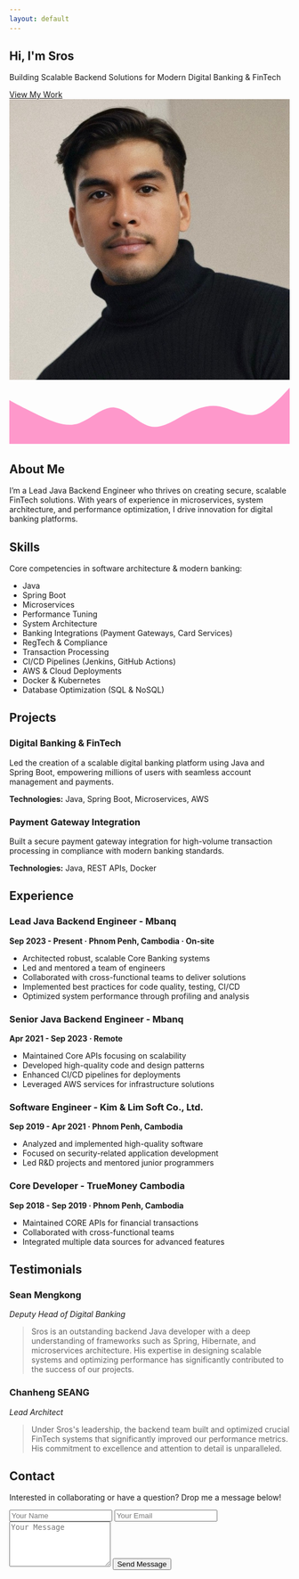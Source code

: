 ```yaml
---
layout: default
---
```


<!-- Hero Section -->
<section class="hero" id="home">
  <div class="glitch-overlay"></div>
  <div class="container hero-content fade-up">
    <div class="hero-text">
      <h1 class="glitch-title" data-text="Sros">Hi, I'm <span>Sros</span></h1>
      <p>
        Building Scalable Backend Solutions for Modern Digital Banking &amp; FinTech
      </p>
      <a href="#projects" class="btn-primary neon-btn">View My Work</a>
    </div>
    <!-- Hero image remains (the only place we keep an image) -->
    <div class="hero-img">
      <img
        src="/assets/profile.jpg"
        alt="Profile"
        class="profile-pic"
      />
    </div>
  </div>
  <!-- Cyber Wave SVG -->
  <div class="wave-container">
    <svg viewBox="0 0 1440 320" preserveAspectRatio="none">
      <path
        fill="#ff0080"
        fill-opacity="0.4"
        d="M0,96L30,112C60,128,120,160,180,186.7C240,213,300,235,360,213.3C420,192,480,128,540,133.3C600,139,660,213,720,229.3C780,245,840,203,900,170.7C960,139,1020,117,1080,128C1140,139,1200,181,1260,170.7C1320,160,1380,96,1410,64L1440,32L1440,320L1410,320C1380,320,1320,320,1260,320C1200,320,1140,320,1080,320C1020,320,960,320,900,320C840,320,780,320,720,320C660,320,600,320,540,320C480,320,420,320,360,320C300,320,240,320,180,320C120,320,60,320,30,320L0,320Z"
      ></path>
    </svg>
  </div>
</section>

<!-- About Section -->
<section class="section about fade-up" id="about">
  <div class="container section-content">
    <div class="section-title">
      <h2>About Me</h2>
      <div class="underline"></div>
    </div>
    <div class="about-grid">
      <div class="about-text">
        <p>
          I’m a Lead Java Backend Engineer who thrives on creating secure,
          scalable FinTech solutions. With years of experience in microservices,
          system architecture, and performance optimization, I drive innovation
          for digital banking platforms.
        </p>
      </div>
      <!-- No about image (removed) -->
    </div>
  </div>
</section>

<!-- Skills Section -->
<section class="section fade-up" id="skills">
  <div class="container section-content">
    <div class="section-title">
      <h2>Skills</h2>
      <div class="underline"></div>
    </div>
    <p class="contact-intro">
      Core competencies in software architecture &amp; modern banking:
    </p>
    <ul class="skills-list">
      <li>Java</li>
      <li>Spring Boot</li>
      <li>Microservices</li>
      <li>Performance Tuning</li>
      <li>System Architecture</li>
      <li>Banking Integrations (Payment Gateways, Card Services)</li>
      <li>RegTech &amp; Compliance</li>
      <li>Transaction Processing</li>
      <li>CI/CD Pipelines (Jenkins, GitHub Actions)</li>
      <li>AWS &amp; Cloud Deployments</li>
      <li>Docker &amp; Kubernetes</li>
      <li>Database Optimization (SQL &amp; NoSQL)</li>
    </ul>
  </div>
</section>

<!-- Projects Section -->
<section class="section projects fade-up" id="projects">
  <div class="container section-content">
    <div class="section-title">
      <h2>Projects</h2>
      <div class="underline"></div>
    </div>
    <div class="projects-grid">
      <!-- No project images, only textual info -->
      <div class="project-card neon-card">
        <div class="project-info">
          <h3>Digital Banking &amp; FinTech</h3>
          <p>
            Led the creation of a scalable digital banking platform using Java
            and Spring Boot, empowering millions of users with seamless account
            management and payments.
          </p>
          <p><strong>Technologies:</strong> Java, Spring Boot, Microservices, AWS</p>
        </div>
      </div>
      <div class="project-card neon-card">
        <div class="project-info">
          <h3>Payment Gateway Integration</h3>
          <p>
            Built a secure payment gateway integration for high-volume
            transaction processing in compliance with modern banking standards.
          </p>
          <p><strong>Technologies:</strong> Java, REST APIs, Docker</p>
        </div>
      </div>
    </div>
  </div>
</section>

<!-- Experience Section (centered with background image) -->
<section class="section fade-up experience-bg" id="experience">
  <div class="container section-content experience-content">
    <div class="section-title">
      <h2>Experience</h2>
      <div class="underline"></div>
    </div>
    <!-- Reverted to original text-based approach, but centered + new background -->
    <div class="experience-list">
      <div class="experience-item">
        <h3>Lead Java Backend Engineer - Mbanq</h3>
        <p><strong>Sep 2023 - Present · Phnom Penh, Cambodia · On-site</strong></p>
        <ul>
          <li>Architected robust, scalable Core Banking systems</li>
          <li>Led and mentored a team of engineers</li>
          <li>Collaborated with cross-functional teams to deliver solutions</li>
          <li>Implemented best practices for code quality, testing, CI/CD</li>
          <li>Optimized system performance through profiling and analysis</li>
        </ul>
      </div>
      <div class="experience-item">
        <h3>Senior Java Backend Engineer - Mbanq</h3>
        <p><strong>Apr 2021 - Sep 2023 · Remote</strong></p>
        <ul>
          <li>Maintained Core APIs focusing on scalability</li>
          <li>Developed high-quality code and design patterns</li>
          <li>Enhanced CI/CD pipelines for deployments</li>
          <li>Leveraged AWS services for infrastructure solutions</li>
        </ul>
      </div>
      <div class="experience-item">
        <h3>Software Engineer - Kim &amp; Lim Soft Co., Ltd.</h3>
        <p><strong>Sep 2019 - Apr 2021 · Phnom Penh, Cambodia</strong></p>
        <ul>
          <li>Analyzed and implemented high-quality software</li>
          <li>Focused on security-related application development</li>
          <li>Led R&amp;D projects and mentored junior programmers</li>
        </ul>
      </div>
      <div class="experience-item">
        <h3>Core Developer - TrueMoney Cambodia</h3>
        <p><strong>Sep 2018 - Sep 2019 · Phnom Penh, Cambodia</strong></p>
        <ul>
          <li>Maintained CORE APIs for financial transactions</li>
          <li>Collaborated with cross-functional teams</li>
          <li>Integrated multiple data sources for advanced features</li>
        </ul>
      </div>
    </div>
  </div>
</section>

<!-- Testimonials Section -->
<section class="section fade-up" id="testimonials">
  <div class="container section-content">
    <div class="section-title">
      <h2>Testimonials</h2>
      <div class="underline"></div>
    </div>
    <div class="testimonial-list">
      <div class="testimonial-item neon-card">
        <h3>Sean Mengkong</h3>
        <p><em>Deputy Head of Digital Banking</em></p>
        <blockquote>
          Sros is an outstanding backend Java developer with a deep understanding
          of frameworks such as Spring, Hibernate, and microservices architecture.
          His expertise in designing scalable systems and optimizing performance
          has significantly contributed to the success of our projects.
        </blockquote>
      </div>
      <div class="testimonial-item neon-card">
        <h3>Chanheng SEANG</h3>
        <p><em>Lead Architect</em></p>
        <blockquote>
          Under Sros's leadership, the backend team built and optimized crucial
          FinTech systems that significantly improved our performance metrics.
          His commitment to excellence and attention to detail is unparalleled.
        </blockquote>
      </div>
    </div>
  </div>
</section>

<!-- Contact Section -->
<section class="section contact fade-up" id="contact">
  <div class="container section-content">
    <div class="section-title">
      <h2>Contact</h2>
      <div class="underline"></div>
    </div>
    <p class="contact-intro">
      Interested in collaborating or have a question? Drop me a message below!
    </p>
    <form action="#" class="contact-form">
      <div class="input-group">
        <input
          type="text"
          name="name"
          placeholder="Your Name"
          required
        />
        <input
          type="email"
          name="email"
          placeholder="Your Email"
          required
        />
      </div>
      <textarea
        name="message"
        rows="5"
        placeholder="Your Message"
        required
      ></textarea>
      <button type="submit" class="btn-primary neon-btn">Send Message</button>
    </form>
  </div>
</section>
